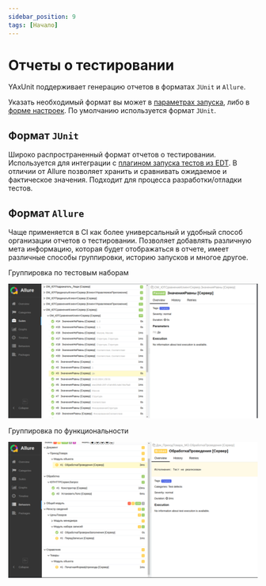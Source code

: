 ```yaml
---
sidebar_position: 9
tags: [Начало]
---
```


# Отчеты о тестировании

YAxUnit поддерживает генерацию отчетов в форматах `JUnit` и `Allure`.

Указать необходимый формат вы может в [параметрах запуска](run/configuration), либо в [форме настроек](yaxunit-ui#интерфейс-настройки-конфигурации).
По умолчанию используется формат `JUnit`.

## Формат `JUnit`

Широко распространенный формат отчетов о тестировании. Используется для интеграции с [плагином запуска тестов из EDT](https://github.com/bia-technologies/edt-test-runner). В отличии от Allure позволяет хранить и сравнивать ожидаемое и фактическое значения. Подходит для процесса разработки/отладки тестов.

## Формат `Allure`

Чаще применяется в CI как более универсальный и удобный способ организации отчетов о тестировании. Позволяет добавлять различную мета информацию, которая будет отображаться в отчете, имеет различные способы группировки, историю запусков и многое другое.

Группировка по тестовым наборам

![Группировка по тестовым наборам](images/allure-report-suites.png)

Группировка по функциональности

![Группировка по функциональности](images/allure-report-behaviors.png)
